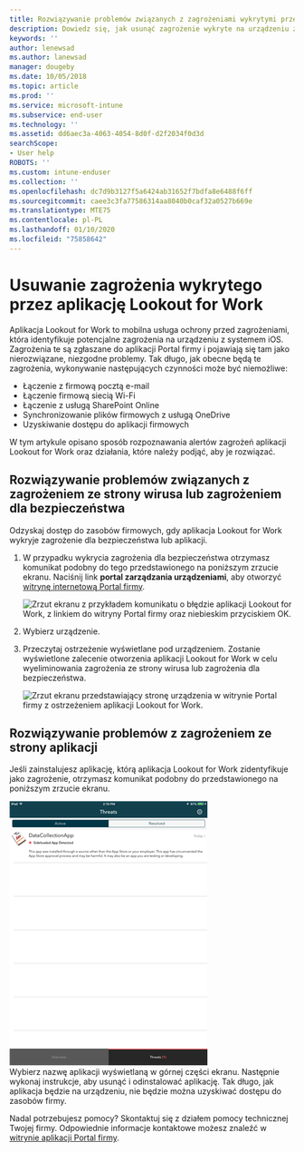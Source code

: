 ```yaml
---
title: Rozwiązywanie problemów związanych z zagrożeniami wykrytymi przez aplikację Lookout for Work w systemie iOS | Microsoft Docs
description: Dowiedz się, jak usunąć zagrożenie wykryte na urządzeniu z systemem iOS przy użyciu aplikacji Lookout for Work.
keywords: ''
author: lenewsad
ms.author: lanewsad
manager: dougeby
ms.date: 10/05/2018
ms.topic: article
ms.prod: ''
ms.service: microsoft-intune
ms.subservice: end-user
ms.technology: ''
ms.assetid: dd6aec3a-4063-4054-8d0f-d2f2034f0d3d
searchScope:
- User help
ROBOTS: ''
ms.custom: intune-enduser
ms.collection: ''
ms.openlocfilehash: dc7d9b3127f5a6424ab31652f7bdfa8e6488f6ff
ms.sourcegitcommit: caee3c3fa77586314aa8040b0caf32a0527b669e
ms.translationtype: MTE75
ms.contentlocale: pl-PL
ms.lasthandoff: 01/10/2020
ms.locfileid: "75858642"
---
```

# <a name="resolve-a-threat-found-by-lookout-for-work"></a>Usuwanie zagrożenia wykrytego przez aplikację Lookout for Work  

Aplikacja Lookout for Work to mobilna usługa ochrony przed zagrożeniami, która identyfikuje potencjalne zagrożenia na urządzeniu z systemem iOS. Zagrożenia te są zgłaszane do aplikacji Portal firmy i pojawiają się tam jako nierozwiązane, niezgodne problemy. Tak długo, jak obecne będą te zagrożenia, wykonywanie następujących czynności może być niemożliwe:

* Łączenie z firmową pocztą e-mail
* Łączenie firmową siecią Wi-Fi
* Łączenie z usługą SharePoint Online
* Synchronizowanie plików firmowych z usługą OneDrive
* Uzyskiwanie dostępu do aplikacji firmowych

W tym artykule opisano sposób rozpoznawania alertów zagrożeń aplikacji Lookout for Work oraz działania, które należy podjąć, aby je rozwiązać. 

## <a name="troubleshoot-virus-or-security-threat"></a>Rozwiązywanie problemów związanych z zagrożeniem ze strony wirusa lub zagrożeniem dla bezpieczeństwa  
Odzyskaj dostęp do zasobów firmowych, gdy aplikacja Lookout for Work wykryje zagrożenie dla bezpieczeństwa lub aplikacji.  

1. W przypadku wykrycia zagrożenia dla bezpieczeństwa otrzymasz komunikat podobny do tego przedstawionego na poniższym zrzucie ekranu. Naciśnij link **portal zarządzania urządzeniami**, aby otworzyć [witrynę internetową Portal firmy](https://portal.manage.microsoft.com/devices).  

    ![Zrzut ekranu z przykładem komunikatu o błędzie aplikacji Lookout for Work, z linkiem do witryny Portal firmy oraz niebieskim przyciskiem OK.](./media/mtd-go-to-device-management-portal-android.png)  

2. Wybierz urządzenie.  
3. Przeczytaj ostrzeżenie wyświetlane pod urządzeniem. Zostanie wyświetlone zalecenie otworzenia aplikacji Lookout for Work w celu wyeliminowania zagrożenia ze strony wirusa lub zagrożenia dla bezpieczeństwa.     

    ![Zrzut ekranu przedstawiający stronę urządzenia w witrynie Portal firmy z ostrzeżeniem aplikacji Lookout for Work.](./media/CP-lookout-virus-banner-1808.png)  

## <a name="troubleshoot-an-app-threat"></a>Rozwiązywanie problemów z zagrożeniem ze strony aplikacji   
Jeśli zainstalujesz aplikację, którą aplikacja Lookout for Work zidentyfikuje jako zagrożenie, otrzymasz komunikat podobny do przedstawionego na poniższym zrzucie ekranu.  

![Zrzut ekranu przedstawiający listę aktywnych i rozwiązanych zagrożeń ze strony aplikacji wykrytych przez aplikację Lookout for Work.](./media/ios-lfw-threat-example.png)    
Wybierz nazwę aplikacji wyświetlaną w górnej części ekranu. Następnie wykonaj instrukcje, aby usunąć i odinstalować aplikację. Tak długo, jak aplikacja będzie na urządzeniu, nie będzie można uzyskiwać dostępu do zasobów firmy.    

Nadal potrzebujesz pomocy? Skontaktuj się z działem pomocy technicznej Twojej firmy. Odpowiednie informacje kontaktowe możesz znaleźć w [witrynie aplikacji Portal firmy](https://go.microsoft.com/fwlink/?linkid=2010980).    


